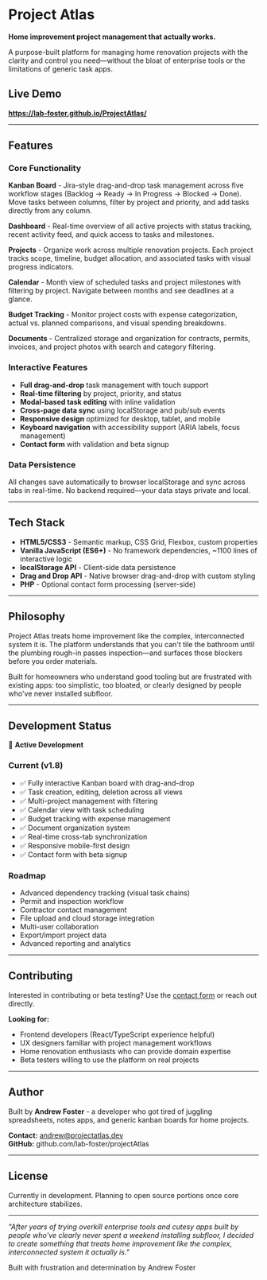 # Project Atlas

**Home improvement project management that actually works.**

A purpose-built platform for managing home renovation projects with the clarity and control you need—without the bloat of enterprise tools or the limitations of generic task apps.

## Live Demo

**https://lab-foster.github.io/ProjectAtlas/**

---

## Features

### Core Functionality

**Kanban Board** - Jira-style drag-and-drop task management across five workflow stages (Backlog → Ready → In Progress → Blocked → Done). Move tasks between columns, filter by project and priority, and add tasks directly from any column.

**Dashboard** - Real-time overview of all active projects with status tracking, recent activity feed, and quick access to tasks and milestones.

**Projects** - Organize work across multiple renovation projects. Each project tracks scope, timeline, budget allocation, and associated tasks with visual progress indicators.

**Calendar** - Month view of scheduled tasks and project milestones with filtering by project. Navigate between months and see deadlines at a glance.

**Budget Tracking** - Monitor project costs with expense categorization, actual vs. planned comparisons, and visual spending breakdowns.

**Documents** - Centralized storage and organization for contracts, permits, invoices, and project photos with search and category filtering.

### Interactive Features

- **Full drag-and-drop** task management with touch support
- **Real-time filtering** by project, priority, and status
- **Modal-based task editing** with inline validation
- **Cross-page data sync** using localStorage and pub/sub events
- **Responsive design** optimized for desktop, tablet, and mobile
- **Keyboard navigation** with accessibility support (ARIA labels, focus management)
- **Contact form** with validation and beta signup

### Data Persistence

All changes save automatically to browser localStorage and sync across tabs in real-time. No backend required—your data stays private and local.

---

## Tech Stack

- **HTML5/CSS3** - Semantic markup, CSS Grid, Flexbox, custom properties
- **Vanilla JavaScript (ES6+)** - No framework dependencies, ~1100 lines of interactive logic
- **localStorage API** - Client-side data persistence
- **Drag and Drop API** - Native browser drag-and-drop with custom styling
- **PHP** - Optional contact form processing (server-side)

---

## Philosophy

Project Atlas treats home improvement like the complex, interconnected system it is. The platform understands that you can't tile the bathroom until the plumbing rough-in passes inspection—and surfaces those blockers before you order materials.

Built for homeowners who understand good tooling but are frustrated with existing apps: too simplistic, too bloated, or clearly designed by people who've never installed subfloor.

---

## Development Status

🚀 **Active Development**

### Current (v1.8)
- ✅ Fully interactive Kanban board with drag-and-drop
- ✅ Task creation, editing, deletion across all views
- ✅ Multi-project management with filtering
- ✅ Calendar view with task scheduling
- ✅ Budget tracking with expense management
- ✅ Document organization system
- ✅ Real-time cross-tab synchronization
- ✅ Responsive mobile-first design
- ✅ Contact form with beta signup

### Roadmap
- Advanced dependency tracking (visual task chains)
- Permit and inspection workflow
- Contractor contact management
- File upload and cloud storage integration
- Multi-user collaboration
- Export/import project data
- Advanced reporting and analytics

---

## Contributing

Interested in contributing or beta testing? Use the [contact form](https://lab-foster.github.io/ProjectAtlas/contact.html) or reach out directly.

**Looking for:**
- Frontend developers (React/TypeScript experience helpful)
- UX designers familiar with project management workflows
- Home renovation enthusiasts who can provide domain expertise
- Beta testers willing to use the platform on real projects

---

## Author

Built by **Andrew Foster** - a developer who got tired of juggling spreadsheets, notes apps, and generic kanban boards for home projects.

**Contact:** andrew@projectatlas.dev  
**GitHub:** github.com/lab-foster/projectAtlas

---

## License

Currently in development. Planning to open source portions once core architecture stabilizes.

---

*"After years of trying overkill enterprise tools and cutesy apps built by people who've clearly never spent a weekend installing subfloor, I decided to create something that treats home improvement like the complex, interconnected system it actually is."*

Built with frustration and determination by Andrew Foster
